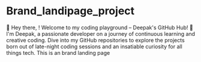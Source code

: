 # Brand_landipage_project
👋 Hey there, ! Welcome to my coding playground – Deepak's GitHub Hub! 🚀  I'm Deepak, a passionate developer on a journey of continuous learning and creative coding. Dive into my GitHub repositories to explore the projects born out of late-night coding sessions and an insatiable curiosity for all things tech. This is an brand landing page
